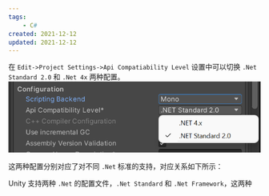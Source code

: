```yaml
---
tags:
    - C#
created: 2021-12-12
updated: 2021-12-12
---
```


在 `Edit->Project Settings->Api Compatiability Level` 设置中可以切换 `.Net Standard 2.0` 和 `.Net 4x` 两种配置。
![](assets/Unity-Scripting%20Architecture-.Net%20Profile%20Support/image-20211212232835295.png)

这两种配置分别对应了对不同 `.Net` 标准的支持，对应关系如下所示：



Unity  支持两种 `.Net` 的配置文件，`.Net Standard` 和 `.Net Framework`，这两种
